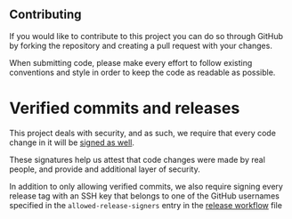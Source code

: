 ## Contributing

If you would like to contribute to this project you can do so through GitHub by
forking the repository and creating a pull request with your changes.

When submitting code, please make every effort to follow existing conventions
and style in order to keep the code as readable as possible.



Verified commits and releases
=============================

This project deals with security, and as such, we require that every code change in it will be [signed as well][2].

These signatures help us attest that code changes were made by real people, and provide
and additional layer of security.

In addition to only allowing verified commits, we also require signing every release tag
with an SSH key that belongs to one of the GitHub usernames specified in the `allowed-release-signers` entry in the
[release workflow](.github/workflows/release.yml) file

[1]: https://spreadsheets.google.com/spreadsheet/viewform?formkey=dDViT2xzUHAwRkI3X3k5Z0lQM091OGc6MQ&ndplr=1
[2]: https://docs.github.com/en/authentication/managing-commit-signature-verification/signing-commits